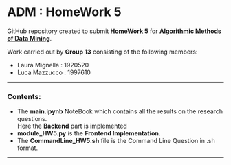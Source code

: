 # ADM : HomeWork 5


GitHub repository created to submit **[HomeWork 5](https://github.com/lucamaiano/ADM/tree/master/2022/Homework_5)** for [**Algorithmic Methods of Data Mining**](http://aris.me/index.php/data-mining-ds-2022).

Work carried out by **Group 13** consisting of the following members:

- Laura Mignella : 1920520
- Luca Mazzucco : 1997610

--------------------------------------------

### Contents:

* The **main.ipynb** NoteBook which contains all the results on the research questions.\
Here the **Backend** part is implemented
* **module_HW5.py**  is the **Frontend Implementation**.
* The **CommandLine_HW5.sh** file is the Command Line Question in .sh format.
-----------------------------------------------------------------------
